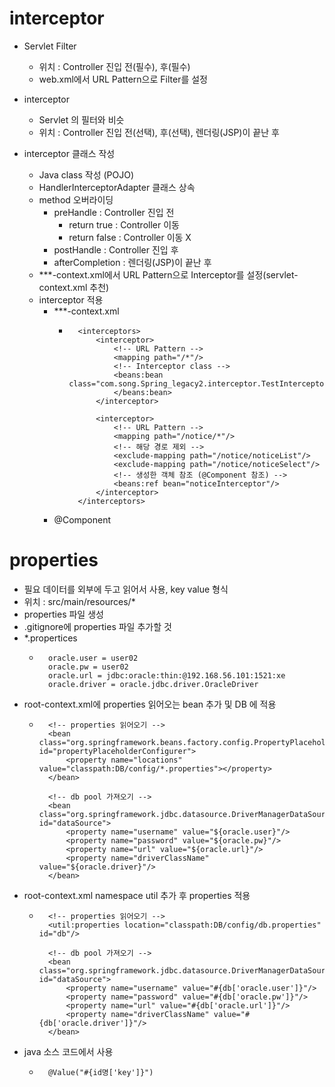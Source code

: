 
# interceptor

- Servlet Filter
    - 위치 : Controller 진입 전(필수), 후(필수)
    - web.xml에서 URL Pattern으로 Filter를 설정

- interceptor
    - Servlet 의 필터와 비슷
    - 위치 : Controller 진입 전(선택), 후(선택), 렌더링(JSP)이 끝난 후

- interceptor 클래스 작성
    - Java class 작성 (POJO)
    - HandlerInterceptorAdapter 클래스 상속
    - method 오버라이딩
        - preHandle : Controller 진입 전
            - return true : Controller 이동
            - return false : Controller 이동 X
        - postHandle : Controller 진입 후
        - afterCompletion : 렌더링(JSP)이 끝난 후
    - ***-context.xml에서 URL Pattern으로 Interceptor를 설정(servlet-context.xml 추천)
    - interceptor 적용
        - ***-context.xml
            - ```
                <interceptors>
                    <interceptor>
                        <!-- URL Pattern -->
                        <mapping path="/*"/>
                        <!-- Interceptor class -->
                        <beans:bean class="com.song.Spring_legacy2.interceptor.TestInterceptor">
                        </beans:bean>
                    </interceptor>
                    
                    <interceptor>
                        <!-- URL Pattern -->
                        <mapping path="/notice/*"/>
                        <!-- 해당 경로 제외 -->
                        <exclude-mapping path="/notice/noticeList"/>
                        <exclude-mapping path="/notice/noticeSelect"/>
                        <!-- 생성한 객체 참조 (@Component 참조) -->
                        <beans:ref bean="noticeInterceptor"/>
                    </interceptor>
                </interceptors>
              ```
        - @Component

# properties

- 필요 데이터를 외부에 두고 읽어서 사용, key value 형식
- 위치 : src/main/resources/*
- properties 파일 생성
- .gitignore에 properties 파일 추가할 것
- *.propertices
    - ```
        oracle.user = user02
        oracle.pw = user02
        oracle.url = jdbc:oracle:thin:@192.168.56.101:1521:xe
        oracle.driver = oracle.jdbc.driver.OracleDriver
      ```
- root-context.xml에 properties 읽어오는 bean 추가 및 DB 에 적용
    - ```
        <!-- properties 읽어오기 -->
        <bean class="org.springframework.beans.factory.config.PropertyPlaceholderConfigurer" id="propertyPlaceholderConfigurer">
            <property name="locations" value="classpath:DB/config/*.properties"></property>
        </bean>
        
        <!-- db pool 가져오기 -->
        <bean class="org.springframework.jdbc.datasource.DriverManagerDataSource" id="dataSource">
            <property name="username" value="${oracle.user}"/>
            <property name="password" value="${oracle.pw}"/>
            <property name="url" value="${oracle.url}"/>
            <property name="driverClassName" value="${oracle.driver}"/>
        </bean>
      ```
- root-context.xml namespace util 추가 후 properties 적용
    - ```
        <!-- properties 읽어오기 -->
        <util:properties location="classpath:DB/config/db.properties" id="db"/>
        
        <!-- db pool 가져오기 -->
        <bean class="org.springframework.jdbc.datasource.DriverManagerDataSource" id="dataSource">
            <property name="username" value="#{db['oracle.user']}"/>
            <property name="password" value="#{db['oracle.pw']}"/>
            <property name="url" value="#{db['oracle.url']}"/>
            <property name="driverClassName" value="#{db['oracle.driver']}"/>
        </bean>
      ```
- java 소스 코드에서 사용
    - ```
        @Value("#{id명['key']}")
      ``` 